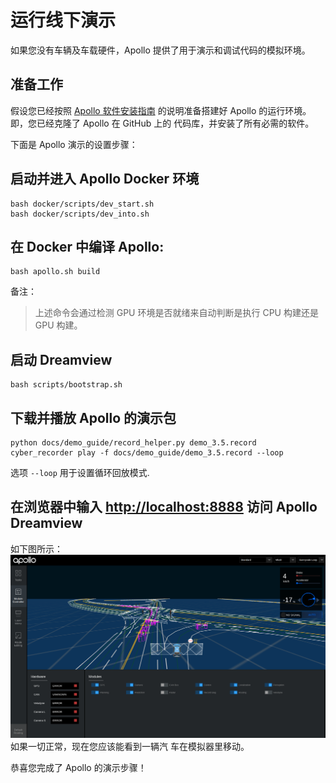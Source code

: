 # 运行线下演示

如果您没有车辆及车载硬件，Apollo 提供了用于演示和调试代码的模拟环境。

## 准备工作

假设您已经按照
[Apollo 软件安装指南](../quickstart/apollo_software_installation_guide.md)
的说明准备搭建好 Apollo 的运行环境。即，您已经克隆了 Apollo 在 GitHub 上的
代码库，并安装了所有必需的软件。

下面是 Apollo 演示的设置步骤：

## 启动并进入 Apollo Docker 环境

```
bash docker/scripts/dev_start.sh
bash docker/scripts/dev_into.sh
```

## 在 Docker 中编译 Apollo:

```
bash apollo.sh build
```

备注：

> 上述命令会通过检测 GPU 环境是否就绪来自动判断是执行 CPU 构建还是 GPU 构建。

## 启动 Dreamview

```
bash scripts/bootstrap.sh
```

## 下载并播放 Apollo 的演示包

```
python docs/demo_guide/record_helper.py demo_3.5.record
cyber_recorder play -f docs/demo_guide/demo_3.5.record --loop
```

选项 `--loop` 用于设置循环回放模式.

## 在浏览器中输入 <http://localhost:8888> 访问 Apollo Dreamview

如下图所示： ![](images/dv_trajectory.png) 如果一切正常，现在您应该能看到一辆汽
车在模拟器里移动。

恭喜您完成了 Apollo 的演示步骤！
